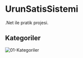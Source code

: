 # UrunSatisSistemi
.Net ile pratik projesi.

## Kategoriler
![01-Kategoriler](https://user-images.githubusercontent.com/44196434/149576158-970a5ebf-a3ff-40a4-a495-f911faf1e7db.png)
